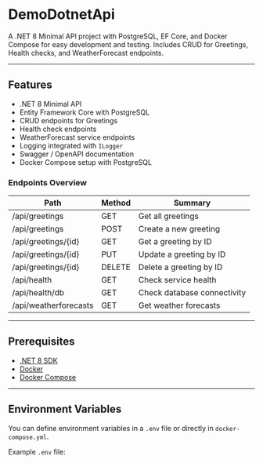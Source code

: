 # DemoDotnetApi

A .NET 8 Minimal API project with PostgreSQL, EF Core, and Docker Compose for easy development and testing. Includes CRUD for Greetings, Health checks, and WeatherForecast endpoints.

---

## Features

- .NET 8 Minimal API
- Entity Framework Core with PostgreSQL
- CRUD endpoints for Greetings
- Health check endpoints
- WeatherForecast service endpoints
- Logging integrated with `ILogger`
- Swagger / OpenAPI documentation
- Docker Compose setup with PostgreSQL

### Endpoints Overview

| Path | Method | Summary |
|------|--------|--------|
| /api/greetings | GET | Get all greetings |
| /api/greetings | POST | Create a new greeting |
| /api/greetings/{id} | GET | Get a greeting by ID |
| /api/greetings/{id} | PUT | Update a greeting by ID |
| /api/greetings/{id} | DELETE | Delete a greeting by ID |
| /api/health | GET | Check service health |
| /api/health/db | GET | Check database connectivity |
| /api/weatherforecasts | GET | Get weather forecasts |

---

## Prerequisites

- [.NET 8 SDK](https://dotnet.microsoft.com/download/dotnet/8.0)
- [Docker](https://www.docker.com/get-started)
- [Docker Compose](https://docs.docker.com/compose/)

---

## Environment Variables

You can define environment variables in a `.env` file or directly in `docker-compose.yml`.  

Example `.env` file:

